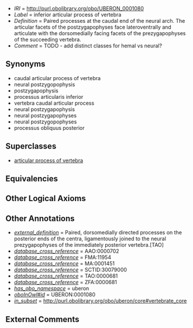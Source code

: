  * *IRI* = http://purl.obolibrary.org/obo/UBERON_0001080
 * *Label* = inferior articular process of vertebra
 * *Definition* = Paired processes at the caudal end of the neural arch. The articular facets of the postzygapophyses face lateroventrally and articulate with the dorsomedially facing facets of the prezygapophyses of the succeeding vertebra.
 * *Comment* = TODO - add distinct classes for hemal vs neural?

## Synonyms

 * caudal articular process of vertebra
 * neural postzygopophysis
 * postzygapophysis
 * processus articularis inferior
 * vertebra caudal articular process
 * neural postzygapophysis
 * neural postzygapophyses
 * neural postzygopophyses
 * processus obliquus posterior

## Superclasses

 * [articular process of vertebra](../../UBERON/62/UBERON_0006062.md)

## Equivalencies


## Other Logical Axioms


## Other Annotations

 * *[external_definition](../../UBPROP/01/UBPROP_0000001.md)* = Paired, dorsomedially directed processes on the posterior ends of the centra, ligamentously joined to the neural prezygapophyses of the immediately posterior vertebra.[TAO]
 * *[database_cross_reference](../../ef/oboInOwl#hasDbXref.md)* = AAO:0000702
 * *[database_cross_reference](../../ef/oboInOwl#hasDbXref.md)* = FMA:11954
 * *[database_cross_reference](../../ef/oboInOwl#hasDbXref.md)* = MA:0001451
 * *[database_cross_reference](../../ef/oboInOwl#hasDbXref.md)* = SCTID:30079000
 * *[database_cross_reference](../../ef/oboInOwl#hasDbXref.md)* = TAO:0000681
 * *[database_cross_reference](../../ef/oboInOwl#hasDbXref.md)* = ZFA:0000681
 * *[has_obo_namespace](../../ce/oboInOwl#hasOBONamespace.md)* = uberon
 * *[oboInOwl#id](../../id/oboInOwl#id.md)* = UBERON:0001080
 * *[in_subset](../../et/oboInOwl#inSubset.md)* = http://purl.obolibrary.org/obo/uberon/core#vertebrate_core

## External Comments

